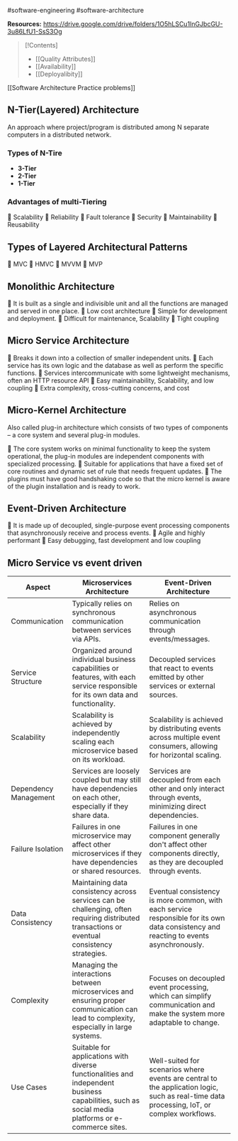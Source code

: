 #software-engineering  #software-architecture

**Resources:** https://drive.google.com/drive/folders/1O5hLSCu1InGJbcGU-3u86LfU1-SsS3Og

>[!Contents]
>- [[Quality Attributes]]
>- [[Availability]]
>- [[Deployalibity]]

[[Software Architecture Practice problems]]

## N-Tier(Layered) Architecture
An approach where project/program is distributed among N separate computers in a distributed network.


### Types of N-Tire

- **3-Tier**
- **2-Tier**
- **1-Tier**

### Advantages of multi-Tiering
 Scalability
 Reliability
 Fault tolerance
 Security
 Maintainability
 Reusability

## Types of Layered Architectural Patterns
 MVC
 HMVC
 MVVM
 MVP

## Monolithic Architecture
 It is built as a single and indivisible unit and all the functions are managed and served in one place.
 Low cost architecture
 Simple for development and deployment.
 Difficult for maintenance, Scalability
 Tight coupling

## Micro Service Architecture
 Breaks it down into a collection of smaller independent units.
 Each service has its own logic and the database as well as perform the specific functions.
 Services intercommunicate with some lightweight mechanisms,
often an HTTP resource API
 Easy maintainability, Scalability, and low coupling
 Extra complexity, cross-cutting concerns, and cost

## Micro-Kernel Architecture
Also called plug-in architecture which consists of two types of components – a core system and several plug-in modules.

 The core system works on minimal functionality to keep the system operational, the plug-in modules are independent components with specialized processing.
 Suitable for applications that have a fixed set of core routines and dynamic set of rule that needs frequent updates.
 The plugins must have good handshaking code so that the
micro kernel is aware of the plugin installation and is ready to work.

## Event-Driven Architecture

 It is made up of decoupled, single-purpose event processing components that asynchronously receive and process events.
 Agile and highly performant
 Easy debugging, fast development and low coupling



## Micro Service vs event driven

| Aspect                | Microservices Architecture                                                                                                                        | Event-Driven Architecture                                                                                                                  |
| --------------------- | ------------------------------------------------------------------------------------------------------------------------------------------------- | ------------------------------------------------------------------------------------------------------------------------------------------ |
| Communication         | Typically relies on synchronous communication between services via APIs.                                                                          | Relies on asynchronous communication through events/messages.                                                                              |
| Service Structure     | Organized around individual business capabilities or features, with each service responsible for its own data and functionality.                  | Decoupled services that react to events emitted by other services or external sources.                                                     |
| Scalability           | Scalability is achieved by independently scaling each microservice based on its workload.                                                         | Scalability is achieved by distributing events across multiple event consumers, allowing for horizontal scaling.                           |
| Dependency Management | Services are loosely coupled but may still have dependencies on each other, especially if they share data.                                        | Services are decoupled from each other and only interact through events, minimizing direct dependencies.                                   |
| Failure Isolation     | Failures in one microservice may affect other microservices if they have dependencies or shared resources.                                        | Failures in one component generally don't affect other components directly, as they are decoupled through events.                          |
| Data Consistency      | Maintaining data consistency across services can be challenging, often requiring distributed transactions or eventual consistency strategies.     | Eventual consistency is more common, with each service responsible for its own data consistency and reacting to events asynchronously.     |
| Complexity            | Managing the interactions between microservices and ensuring proper communication can lead to complexity, especially in large systems.            | Focuses on decoupled event processing, which can simplify communication and make the system more adaptable to change.                      |
| Use Cases             | Suitable for applications with diverse functionalities and independent business capabilities, such as social media platforms or e-commerce sites. | Well-suited for scenarios where events are central to the application logic, such as real-time data processing, IoT, or complex workflows. |
